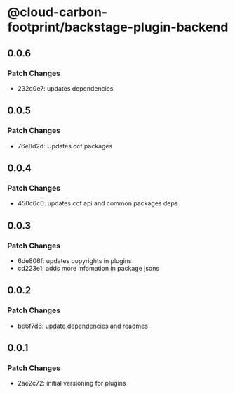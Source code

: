 # @cloud-carbon-footprint/backstage-plugin-backend

## 0.0.6

### Patch Changes

- 232d0e7: updates dependencies

## 0.0.5

### Patch Changes

- 76e8d2d: Updates ccf packages

## 0.0.4

### Patch Changes

- 450c6c0: updates ccf api and common packages deps

## 0.0.3

### Patch Changes

- 6de806f: updates copyrights in plugins
- cd223e1: adds more infomation in package jsons

## 0.0.2

### Patch Changes

- be6f7d6: update dependencies and readmes

## 0.0.1

### Patch Changes

- 2ae2c72: initial versioning for plugins
